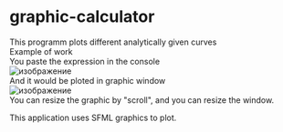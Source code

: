 # graphic-calculator
This programm plots different analytically given curves   
Example of work   
You paste the expression in the console   
![изображение](https://user-images.githubusercontent.com/71639489/179046847-5df85e42-d274-4c6c-a367-a8872d840508.png)   
And it would be ploted in graphic window   
![изображение](https://user-images.githubusercontent.com/71639489/179047367-d927d737-da6e-4fe4-89bb-2d73f7dd7794.png)   
You can resize the graphic by "scroll", and you can resize the window.   

This application uses SFML graphics to plot.
